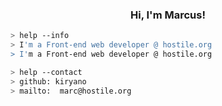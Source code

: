 <h3 align="center">Hi, I'm Marcus!</h3> 
<a href="https://github.com/kiryano"></a>

````bash
> help --info
> I'm a Front-end web developer @ hostile.org
> I'm a Front-end web developer @ hostile.org
````

````bash
> help --contact
> github: kiryano
> mailto:  marc@hostile.org
````
